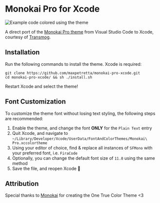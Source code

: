 # Monokai Pro for Xcode
![Example code colored using the theme](https://user-images.githubusercontent.com/19291506/119919501-339a0780-bf30-11eb-8dae-8918493a2e92.png)

A direct port of the [Monokai Pro theme](https://monokai.pro/) from Visual Studio Code to Xcode, courtesy of [Transmog](https://github.com/inket/Transmog).

## Installation
Run the following commands to install the theme.  Xcode is required:
```
git clone https://github.com/maxpetretta/monokai-pro-xcode.git
cd monokai-pro-xcode/ && sh ./install.sh
```
Restart Xcode and select the theme!

## Font Customization
To customize the theme font without losing text styling, the following steps are recommended:

1. Enable the theme, and change the font **ONLY** for the `Plain Text` entry
2. Quit Xcode, and navigate to `~/Library/Developer/Xcode/UserData/FontAndColorThemes/Monokai\ Pro.xccolortheme`
3. Using your editor of choice, find & replace all instances of `SFMono` with your preferred font, i.e. `FiraCode`
4. Optionally, you can change the default font size of `11.0` using the same method
5. Save the file, and reopen Xcode 🙌

## Attribution
Special thanks to [Monokai](https://monokai.nl/) for creating the One True Color Theme <3

